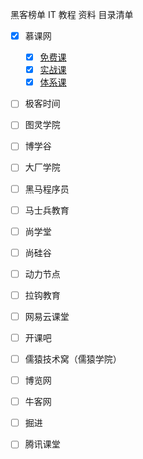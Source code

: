 黑客榜单 IT 教程 资料 目录清单



- [x] 慕课网
  - [x] [免费课](./imooc/free.md)
  - [x] [实战课](./imooc/shizhan.md)
  - [x] [体系课](./imooc/tixi.md)
- [ ] 极客时间
- [ ] 图灵学院
- [ ] 博学谷
- [ ] 大厂学院
- [ ] 黑马程序员
- [ ] 马士兵教育
- [ ] 尚学堂
- [ ] 尚硅谷
- [ ] 动力节点
- [ ] 拉钩教育
- [ ] 网易云课堂
- [ ] 开课吧
- [ ] 儒猿技术窝（儒猿学院）
- [ ] 博览网
- [ ] 牛客网
- [ ] 掘进
- [ ] 腾讯课堂

